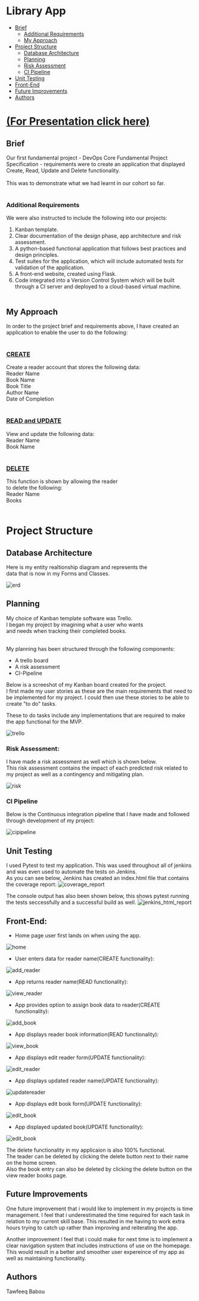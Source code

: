 # Library App

* [Brief](#brief)
    * [Additional Requirements](#additional-requirements)
    * [My Approach](#my-approach)
* [Project Structure](#project-structure)
    * [Database Architecture](#database-architecture)
    * [Planning](#planning)
    * [Risk Assessment](#risk-assessment)
    * [CI Pipeline](#ci-pipeline)
* [Unit Testing](#unit-testing)
* [Front-End](#front-end)
* [Future Improvements](#future_improvements)
* [Authors](#authors)

# [(For Presentation click here)](https://drive.google.com/file/d/1HzHP5fvzp_T-OpQBZvpigLzSFkZ3x1cm/view?usp=sharing)
## Brief

Our first fundamental project - DevOps Core 
Fundamental Project Specification - requirements 
were to create an application that displayed Create, Read, 
Update and Delete functionality.
<br></br>
This was to demonstrate what we had learnt in our cohort so far.
<br></br>
### Additional Requirements
We were also instructed to include the following into our  projects:<br>
1. Kanban template.
2. Clear documentation of the design phase, app architecture and risk assessment.
3. A python-based functional application that follows best practices and design principles.
4. Test suites for the application, which will include automated tests for validation of the application.
5. A front-end website, created using Flask.
6. Code integrated into a Version Control System which will be built through a CI server and deployed to a cloud-based virtual machine.
<br></br>
## My Approach

In order to the project brief and requirements above, I have created an application to enable the user to do the following:
<br></br>
### <u>CREATE</u>
Create a reader account that stores the following data:
<br>Reader Name
<br>Book Name
<br>Book Title
<br>Author Name
<br>Date of Completion
<br></br>
### <u>READ and UPDATE</u>
View and update the following data:
<br>Reader Name
<br>Book Name
<br></br>
### <u>DELETE</u>
This function is shown by allowing the reader <br> to delete the following:
 <br>Reader Name
 <br>Books
<br></br>

# Project Structure

## Database Architecture
Here is my entity realtionship diagram and represents the <br>
data that is now in my Forms and Classes.

![erd](./images/erd%20pic.png)

## Planning

My choice of Kanban template software was Trello.<br>
I began my project by imagining what a user who wants<br>
and needs when tracking their completed books.<br></br>

My planning has been structured through the following components:
* A trello board
* A risk assessment
* CI-Pipeline

Below is a screeshot of my Kanban board created for the project.  
I first made my user stories as these are the main requirements that need to be implemented 
for my project. I could then use these stories to be able to create "to do" tasks. 

These to do tasks include any implementations that are required to make the app functional for the MVP.

![trello](./images/trello_screenshot.png)

### Risk Assessment:  
I have made a risk assessment as well which is shown below.  
This risk assessment contains the impact of each predicted risk related to my project as well as a contingency and mitigating plan.

![risk](./images/risk%20assessment.PNG)

### CI Pipeline

Below is the Continuous integration pipeline that I have made and followed through development of my project:  

![cipipeline](./images/CI%20pipeline.png)

## Unit Testing
I used Pytest to test my application. This was used throughout all of jenkins and was even used to automate the tests on Jenkins.  
As you can see below, Jenkins has created an index.html file that contains the coverage report: 
![coverage_report](./images/jenkins%20cov%20report.png)

The console output has also been shown below, this shows pytest running the tests seccessfully and a successful build as well.
![jenkins_html_report](./images/Jenkins%20html%20file.png)


## Front-End:

* Home page user first lands on when using the app. 

![home](./images/home.png)

* User enters data for reader name(CREATE functionality):   

![add_reader](./images/add_reader.png)

* App returns reader name(READ functionality):  

![view_reader](./images/view_reader.png)

* App provides option to assign book data to reader(CREATE functionality):  

![add_book](./images/add_book.png)

* App displays reader book information(READ functionality):  

![view_book](./images/view_book.png)

* App displays edit reader form(UPDATE functionality): 

![edit_reader](./images/edit_reader.png)

* App displays updated reader name(UPDATE functionality): 

![updatereader](./images/view_edit_reader.png)

* App displays edit book form(UPDATE functionality):

![edit_book](./images/edit_book.png)

* App displayed updated book(UPDATE functionality):

![edit_book](./images/view_edit_book.png)

The delete functionality in my applicaion is also 100% functional.  
The teader can be deleted by clicking the delete button next to their name on the home screen.  
Also the book entry can also be deleted by clicking the delete button on the view reader books page. 

## Future Improvements
One future improvement that i would like to implement in my projects is time management.
I feel that i underestimated the time required for each task in relation to my current skill base. 
This resulted in me having to work extra hours trying to catch up rather than improving and reiterating the app.  

Another improvement I feel that i could make for next time is to implement a clear navigation system that includes instructions of use on the homepage.
This would result in a better and smoother user expereince of my app as well as maintaining functionality.


## Authors
Tawfeeq Babou

